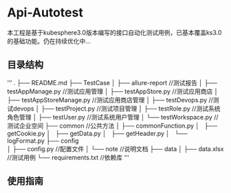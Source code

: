 # Api-Autotest
本工程是基于kubesphere3.0版本编写的接口自动化测试用例，已基本覆盖ks3.0的基础功能。仍在持续优化中...
## 目录结构

’‘’
.
├── README.md
├── TestCase
│   ├── allure-report     //测试报告
│   ├── testAppManage.py  //测试应用管理
│   ├── testAppStore.py   //测试应用商店
│   ├── testAppStoreManage.py   //测试应用商店管理
│   ├── testDevops.py     //测试devops
│   ├── testProject.py    //测试项目管理
│   ├── testRole.py       //测试系统角色管理
│   ├── testUser.py       //测试系统用户管理
│   └── testWorkspace.py  //测试企业空间
├── common    //公共方法
│   ├── commonFunction.py
│   ├── getCookie.py
│   ├── getData.py
│   ├── getHeader.py
│   └── logFormat.py
├── config    
│   ├── config.py   //配置文件
│   └── note        //说明文档
├── data
│   ├── data.xlsx   //测试用例
└── requirements.txt    //依赖库
‘’‘

## 使用指南
